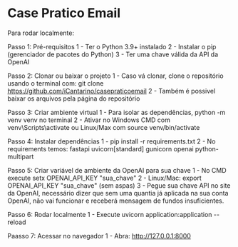 # Case Pratico Email

Para rodar localmente:

Passo 1: Pré-requisitos
1 - Ter o Python 3.9+ instalado
2 - Instalar o pip (gerenciador de pacotes do Python)
3 - Ter uma chave válida da API da OpenAI

Passo 2: Clonar ou baixar o projeto
1 - Caso vá clonar, clone o repositório usando o terminal com: git clone https://github.com/iCantarino/casepraticoemail
2 - Também é possivel baixar os arquivos pela página do repositório

Passo 3: Criar ambiente virtual
1 - Para isolar as dependências, python -m venv venv no terminal
2 - Ativar no Windows CMD com venv\Scripts\activate ou Linux/Max com source venv/bin/activate

Passo 4: Instalar dependências
1 - pip install -r requirements.txt
2 - No requirements temos: 
fastapi
uvicorn[standard]
gunicorn
openai
python-multipart

Passo 5: Criar variável de ambiente da OpenAI para sua chave
1 - No CMD execute setx OPENAI_API_KEY "sua_chave"
2 - Linux/Mac: export OPENAI_API_KEY "sua_chave"
(sem aspas)
3 - Pegue sua chave API no site da OpenAI, necessário dizer que sem uma quantia já aplicada na sua conta OpenAI, não vai funcionar e receberá mensagem de fundos insuficientes.

Passo 6: Rodar localmente
1 - Execute uvicorn application:application --reload

Paasso 7: Acessar no navegador
1 - Abra: http://127.0.0.1:8000
